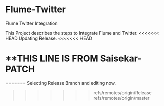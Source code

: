 # Flume-Twitter
Flume Twitter Integration


This Project describes the steps to Integrate Flume and Twitter.
<<<<<<< HEAD
Updating Release.
<<<<<<< HEAD

**************THIS LINE IS FROM Saisekar-PATCH************
=======
=======
Selecting Release Branch and editing now.
>>>>>>> refs/remotes/origin/Release
>>>>>>> refs/remotes/origin/master
